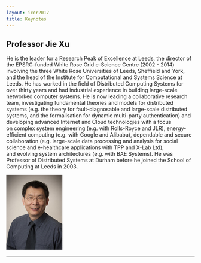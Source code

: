 ```yaml
---
layout: iccr2017
title: Keynotes
---
```


>

<div class="row featurette">
  <div class="col-md-7">
    <h2 class="featurette-heading">Professor Jie Xu </h2>
    <p class="lead">
He is the leader for a Research Peak of Excellence at Leeds, the director of the EPSRC-funded White Rose Grid e-Science Centre (2002 - 2014) involving the three White Rose Universities of Leeds, Sheffield and York, and the head of the Institute for Computational and Systems Science at Leeds.
He has worked in the field of Distributed Computing Systems for over thirty years and had industrial experience in building large-scale networked computer systems. He is now leading a collaborative research team, investigating fundamental theories and models for distributed systems (e.g. the theory for fault-diagnosable and large-scale distributed systems, and the formalisation for dynamic multi-party authentication) and developing advanced Internet and Cloud technologies with a focus on complex system engineering (e.g. with Rolls-Royce and JLR), energy-efficient computing (e.g. with Google and Alibaba), dependable and secure collaboration (e.g. large-scale data processing and analysis for social science and e-healthcare applications with TPP and X-Lab Ltd), and evolving system architectures (e.g. with BAE Systems).
He was Professor of Distributed Systems at Durham before he joined the School of Computing at Leeds in 2003.</p>
  </div>
  <div class="col-md-5">
    <img class="featurette-image img-fluid mx-auto" src="/images/keynote/jieXuPhoto.jpg" alt="Prof. Jie Xu">
  </div>
</div>

<hr class="featurette-divider">
